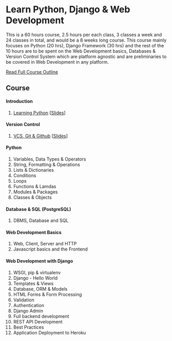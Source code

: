 # Learn Python, Django & Web Development

This is a 60 hours course, 2.5 hours per each class, 3 classes a week and 24 classes in total, and would be a 8 weeks long course. This course mainly focuses on Python (20 hrs), Django Framework (30 hrs) and the rest of the 10 hours are to be spent on the Web Development basics, Databases & Version Control System which are platform agnostic and are preliminaries to be covered in Web Development in any platform.

[Read Full Course Outline](https://github.com/kabirbaidhya/learn-python-django-web/blob/master/Outline.md)

## Course
#### Introduction
1. [Learning Python](https://github.com/kabirbaidhya/learn-python-django-web/blob/master/workshop/Introduction.md) [[Slides](https://speakerdeck.com/kabirbaidhya/learning-python)]

#### Version Control
1. [VCS, Git & Github]() [[Slides](https://speakerdeck.com/kabirbaidhya/vcs-git-and-github)]

#### Python
1. Variables, Data Types & Operators
2. String, Formatting & Operations
3. Lists & Dictionaries
4. Conditions
5. Loops
6. Functions & Lamdas
7. Modules & Packages
8. Classes & Objects

#### Database & SQL (PostgreSQL)
1. DBMS, Database and SQL

#### Web Development Basics
1. Web, Client, Server and HTTP
2. Javascript basics and the Frontend

#### Web Development with Django
1. WSGI, pip & virtualenv
2. Django - Hello World
3. Templates & Views
4. Database, ORM & Models
5. HTML Forms & Form Processing
6. Validation
7. Authentication
8. Django Admin
9. Full backend development
10. REST API Development
11. Best Practices
12. Application Deployment to Heroku

